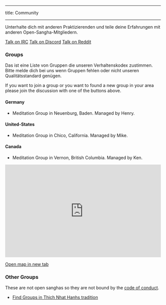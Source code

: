 * * *

title: Community

* * *

Unterhalte dich mit anderen Praktizierenden und teile deine Erfahrungen mit anderen Open-Sangha-Mitgliedern.

<a href="http://kiwiirc.com/client/irc.freenode.com/#glportal" class="btn btn-primary external-link no-image" target="_blank" rel="nofollow">Talk on IRC</a>
[Talk on Discord](https://discord.gg/Tyqd22a?classes=btn,btn-primary) [Talk on Reddit](https://www.reddit.com/r/OpenBuddhaDharma/?classes=btn,btn-primary)

### Groups

Das ist eine Liste von Gruppen die unseren Verhaltenskodex zustimmen. Bitte melde dich bei uns wenn Gruppen fehlen oder nicht unseren Qualitätsstandard genügen.

If you want to join a group or you want to found a new group in your area please join the discussion with one of the buttons above.

#### Germany

- Meditation Group in Neuenburg, Baden. Managed by Henry.

#### United-States

- Meditation Group in Chico, California. Managed by Mike.

#### Canada

- Meditation Group in Vernon, British Columbia. Managed by Ken.

<p>
<iframe width="100%" height="300px" frameborder="0" src="https://umap.openstreetmap.fr/en/map/open-sanghas_179302?scaleControl=false&miniMap=false&scrollWheelZoom=true&zoomControl=false&allowEdit=false&moreControl=true&searchControl=null&tilelayersControl=null&embedControl=null&datalayersControl=true&onLoadPanel=undefined&captionBar=false" mark="crwd-mark"></iframe><p><a href="https://umap.openstreetmap.fr/en/map/open-sanghas_179302">Open map in new tab</a></p>
</p>

### Other Groups

These are not open sanghas so they are not bound by the [code of conduct](../code/).

- [Find Groups in Thich Nhat Hanhs tradition](https://plumvillage.org/about/international-sangha-directory/)